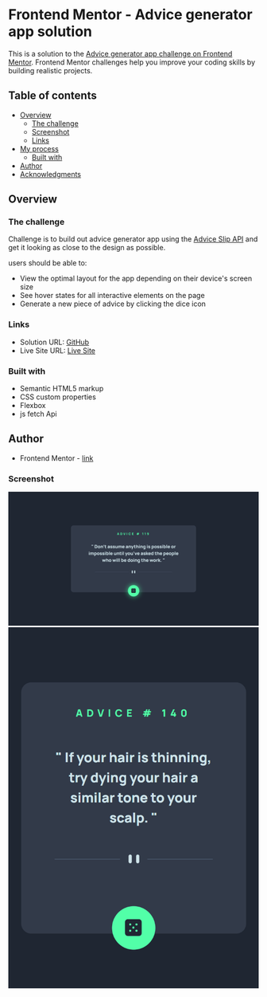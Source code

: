 # Frontend Mentor - Advice generator app solution

This is a solution to the [Advice generator app challenge on Frontend Mentor](https://www.frontendmentor.io/challenges/advice-generator-app-QdUG-13db). Frontend Mentor challenges help you improve your coding skills by building realistic projects.

## Table of contents

- [Overview](#overview)
  - [The challenge](#the-challenge)
  - [Screenshot](#screenshot)
  - [Links](#links)
- [My process](#my-process)
  - [Built with](#built-with)
- [Author](#author)
- [Acknowledgments](#acknowledgments)



## Overview

### The challenge

Challenge is to build out  advice generator app using the [Advice Slip API](https://api.adviceslip.com) and get it looking as close to the design as possible.

 users should be able to:

- View the optimal layout for the app depending on their device's screen size
- See hover states for all interactive elements on the page
- Generate a new piece of advice by clicking the dice icon



### Links

- Solution URL: [GitHub](https://github.com/AyaElshaer/)
- Live Site URL: [Live Site]()



### Built with

- Semantic HTML5 markup
- CSS custom properties
- Flexbox
- js fetch Api

## Author

- Frontend Mentor - [link](https://www.frontendmentor.io/profile/AyaElshaer)

### Screenshot

![desktop](./screenshots/desktop.png)
![mobile](./screenshots/mobile.png)